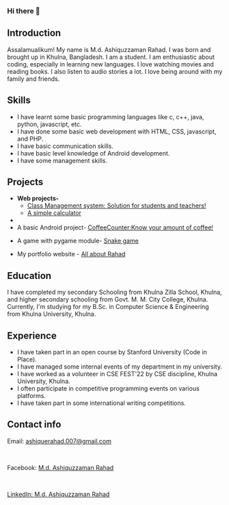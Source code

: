 ### Hi there 👋

<!--
**ashiquzzaman-rahad/ashiquzzaman-rahad** is a ✨ _special_ ✨ repository because its `README.md` (this file) appears on your GitHub profile.

Here are some ideas to get you started:

- 🔭 I’m currently working on ...
- 🌱 I’m currently learning ...
- 👯 I’m looking to collaborate on ...
- 🤔 I’m looking for help with ...
- 💬 Ask me about ...
- 📫 How to reach me: ...
- 😄 Pronouns: ...
- ⚡ Fun fact: ...
-->
## Introduction
<P>Assalamualikum! My name is M.d. Ashiquzzaman Rahad. I was born and brought up in Khulna, Bangladesh. I am a student. I am enthusiastic about coding, especially in learning new languages. I love watching movies and reading books. I also listen to audio stories a lot. I love being around with my family and friends.</P>

## Skills
<ul>
  <li>I have learnt some basic programming languages like c, c++, java, python, javascript, etc.</li>
  <li>I have done some basic web development with HTML, CSS, javascript, and PHP.</li>
  <li>I have basic communication skills.</li>
  <li>I have  basic level knowledge of Android development.</li>
  <li>I have some management skills.</li>
</ul>

## Projects
<ul>
  <li><b>Web projects-</b>
    <ul>
      <li><a href="https://github.com/ashiquzzaman-rahad/class-_management_system">Class Management system: Solution for students and teachers!</a></li>
      <li><a href="https://github.com/ashiquzzaman-rahad/CalculatorJS">A simple calculator</a></li>
    </ul>
  </li>
  <li></li>
  <li>A basic Android project- <a href="https://github.com/ashiquzzaman-rahad/CoffeeCounter">CoffeeCounter:Know your amount of coffee!</a></li>
  <li><p>A game with pygame module- <a href="https://github.com/ashiquzzaman-rahad/pythonSnake">Snake game</a></p></li>
  <li><p>My portfolio website - <a href = "https://github.com/ashiquzzaman-rahad/portfolio">All about Rahad</a></p></li>
</ul>


## Education
<p>I have completed my secondary Schooling from Khulna Zilla School, Khulna, and higher secondary schooling from Govt. M. M. City College, Khulna. Currently, I'm studying for my B.Sc. in Computer Science & Engineering from Khulna University, Khulna.</p>

## Experience
<ul>
  <li>I have taken part in an open course by Stanford University (Code in Place).</li>
  <li>I have managed some internal events of my department in my university.</li>
  <li>I have worked as a volunteer in CSE FEST'22 by CSE discipline, Khulna University, Khulna.</li>
  <li>I often participate in competitive programming events on various platforms.</li>
  <li>I have taken part in some international writing competitions.</li>
</ul>

## Contact info
<p>Email: <a href="mailto:ashiqurahad.007@gmail.com">ashiquerahad.007@gmail.com</a></p><br>
<p>Facebook: <a href="https://www.facebook.com/ashiquzzaman.rahad/">M.d. Ashiquzzaman Rahad</p><br>
<p>LinkedIn: <a href="https://www.linkedin.com/in/m-d-ashiquzzaman-rahad-153243227/">M.d. Ashiquzzaman Rahad</p><br>
